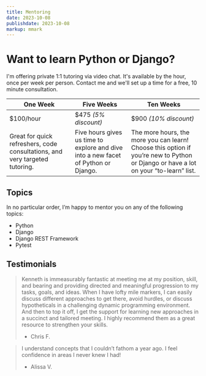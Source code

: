 ```yaml
---
title: Mentoring
date: 2023-10-08
publishdate: 2023-10-08
markup: mmark
---
```


# Want to learn Python or Django?
I'm offering private 1:1 tutoring via video chat. It's available by the
hour, once per week per person. Contact me and we'll set up a time for a free, 10 minute consultation.

| One Week | Five Weeks | Ten Weeks |
| -------- | ---------- | --------- |
| $100/hour | $475 _(5% discount)_ | $900 _(10% discount)_ |
| Great for quick refreshers, code consultations, and very targeted tutoring. | Five hours gives us time to explore and dive into a new facet of Python or Django. | The more hours, the more you can learn! Choose this option if you’re new to Python or Django or have a lot on your “to-learn” list. |

## Topics
In no particular order, I’m happy to mentor you on any of the following topics:
* Python
* Django
* Django REST Framework
* Pytest

## Testimonials
> Kenneth is immeasurably fantastic at meeting me at my position, skill, and bearing and providing directed and meaningful progression to my tasks, goals, and ideas. When I have lofty mile markers, I can easily discuss different approaches to get there, avoid hurdles, or discuss hypotheticals in a challenging dynamic programming environment. And then to top it off, I get the support for learning new approaches in a succinct and tailored meeting. I highly recommend them as a great resource to strengthen your skills.
> * Chris F.

> I understand concepts that I couldn’t fathom a year ago. I feel confidence in areas I never knew I had!
> * Alissa V.

